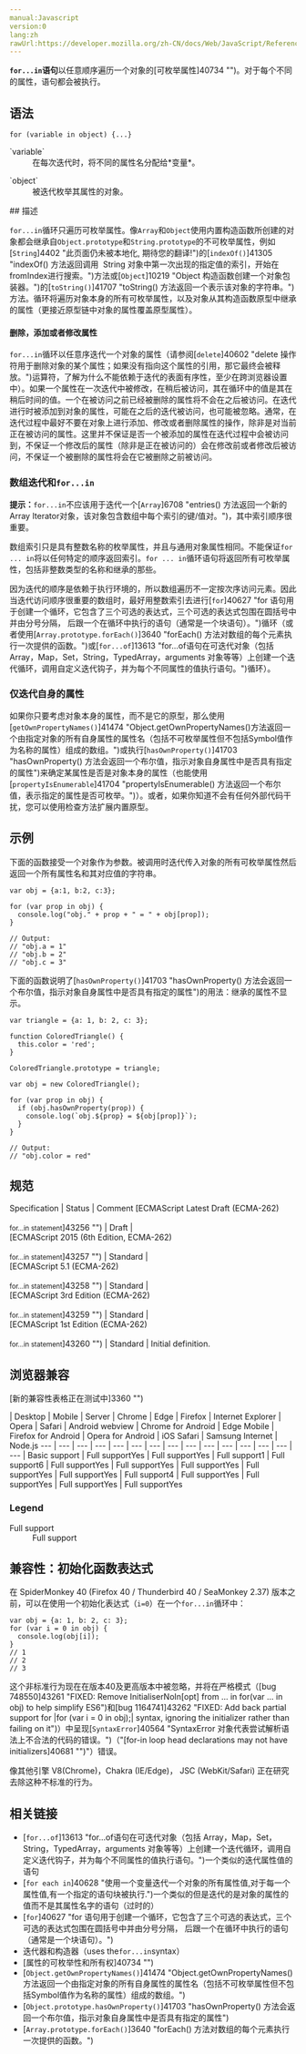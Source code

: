 ```yaml
---
manual:Javascript
version:0
lang:zh
rawUrl:https://developer.mozilla.org/zh-CN/docs/Web/JavaScript/Reference/Statements/for...in
---
```






**`for...in`语句**以任意顺序遍历一个对象的[可枚举属性]40734 "")。对于每个不同的属性，语句都会被执行。


## 语法<a name="Syntax"></a>

```
for (variable in object) {...}

```
<dl><dt id=''>`variable`</dt><dd>在每次迭代时，将不同的属性名分配给*变量*。</dd></dl><dl><dt id=''>`object`</dt><dd>被迭代枚举其属性的对象。</dd></dl>
## 描述<a name="描述"></a>


`for...in`循环只遍历可枚举属性。像`Array`和`Object`使用内置构造函数所创建的对象都会继承自`Object.prototype`和`String.prototype`的不可枚举属性，例如[`String`]4402 "此页面仍未被本地化, 期待您的翻译!")的[`indexOf()`]41305 "indexOf() 方法返回调用  String 对象中第一次出现的指定值的索引，开始在 fromIndex进行搜索。")方法或[`Object`]10219 "Object 构造函数创建一个对象包装器。")的[`toString()`]41707 "toString() 方法返回一个表示该对象的字符串。")方法。循环将遍历对象本身的所有可枚举属性，以及对象从其构造函数原型中继承的属性（更接近原型链中对象的属性覆盖原型属性）。


#### 删除，添加或者修改属性<a name="删除，添加或者修改属性"></a>


`for...in`循环以任意序迭代一个对象的属性（请参阅[`delete`]40602 "delete 操作符用于删除对象的某个属性；如果没有指向这个属性的引用，那它最终会被释放。")运算符，了解为什么不能依赖于迭代的表面有序性，至少在跨浏览器设置中）。如果一个属性在一次迭代中被修改，在稍后被访问，其在循环中的值是其在稍后时间的值。一个在被访问之前已经被删除的属性将不会在之后被访问。在迭代进行时被添加到对象的属性，可能在之后的迭代被访问，也可能被忽略。通常，在迭代过程中最好不要在对象上进行添加、修改或者删除属性的操作，除非是对当前正在被访问的属性。这里并不保证是否一个被添加的属性在迭代过程中会被访问到，不保证一个修改后的属性（除非是正在被访问的）会在修改前或者修改后被访问，不保证一个被删除的属性将会在它被删除之前被访问。


### 数组迭代和`for...in`<a name="数组迭代和_for...in"></a>


**提示：**`for...in`不应该用于迭代一个[`Array`]6708 "entries() 方法返回一个新的Array Iterator对象，该对象包含数组中每个索引的键/值对。")，其中索引顺序很重要。




数组索引只是具有整数名称的枚举属性，并且与通用对象属性相同。不能保证`for ... in`将以任何特定的顺序返回索引。`for ... in`循环语句将返回所有可枚举属性，包括非整数类型的名称和继承的那些。



因为迭代的顺序是依赖于执行环境的，所以数组遍历不一定按次序访问元素。因此当迭代访问顺序很重要的数组时，最好用整数索引去进行[`for`]40627 "for 语句用于创建一个循环，它包含了三个可选的表达式，三个可选的表达式包围在圆括号中并由分号分隔， 后跟一个在循环中执行的语句（通常是一个块语句）。")循环（或者使用[`Array.prototype.forEach()`]3640 "forEach() 方法对数组的每个元素执行一次提供的函数。")或[`for...of`]13613 "for...of语句在可迭代对象（包括 Array，Map，Set，String，TypedArray，arguments 对象等等）上创建一个迭代循环，调用自定义迭代钩子，并为每个不同属性的值执行语句。")循环）。


### 仅迭代自身的属性<a name="仅迭代自身的属性"></a>


如果你只要考虑对象本身的属性，而不是它的原型，那么使用[`getOwnPropertyNames()`]41474 "Object.getOwnPropertyNames()方法返回一个由指定对象的所有自身属性的属性名（包括不可枚举属性但不包括Symbol值作为名称的属性）组成的数组。")或执行[`hasOwnProperty()`]41703 "hasOwnProperty() 方法会返回一个布尔值，指示对象自身属性中是否具有指定的属性")来确定某属性是否是对象本身的属性（也能使用[`propertyIsEnumerable`]41704 "propertyIsEnumerable() 方法返回一个布尔值，表示指定的属性是否可枚举。")）。或者，如果你知道不会有任何外部代码干扰，您可以使用检查方法扩展内置原型。


## 示例<a name="Example"></a>


下面的函数接受一个对象作为参数。被调用时迭代传入对象的所有可枚举属性然后返回一个所有属性名和其对应值的字符串。


```
var obj = {a:1, b:2, c:3};
    
for (var prop in obj) {
  console.log("obj." + prop + " = " + obj[prop]);
}

// Output:
// "obj.a = 1"
// "obj.b = 2"
// "obj.c = 3"
```


下面的函数说明了[`hasOwnProperty()`]41703 "hasOwnProperty() 方法会返回一个布尔值，指示对象自身属性中是否具有指定的属性")的用法：继承的属性不显示。


```
var triangle = {a: 1, b: 2, c: 3};

function ColoredTriangle() {
  this.color = 'red';
}

ColoredTriangle.prototype = triangle;

var obj = new ColoredTriangle();

for (var prop in obj) {
  if (obj.hasOwnProperty(prop)) {
    console.log(`obj.${prop} = ${obj[prop]}`);
  } 
}

// Output:
// "obj.color = red"
```

## 规范<a name="规范"></a>

Specification | Status | Comment 
[ECMAScript Latest Draft (ECMA-262)<br></br><small>for...in statement</small>]43256 "") | Draft |  
[ECMAScript 2015 (6th Edition, ECMA-262)<br></br><small>for...in statement</small>]43257 "") | Standard |  
[ECMAScript 5.1 (ECMA-262)<br></br><small>for...in statement</small>]43258 "") | Standard |  
[ECMAScript 3rd Edition (ECMA-262)<br></br><small>for...in statement</small>]43259 "") | Standard |  
[ECMAScript 1st Edition (ECMA-262)<br></br><small>for...in statement</small>]43260 "") | Standard | Initial definition. 


## 浏览器兼容<a name="浏览器兼容"></a>
[新的兼容性表格正在测试中<i></i>]3360 "")

 | <abbr>Desktop<i></i></abbr> | <abbr>Mobile<i></i></abbr> | <abbr>Server<i></i></abbr> 
 | <abbr>Chrome<i></i></abbr> | <abbr>Edge<i></i></abbr> | <abbr>Firefox<i></i></abbr> | <abbr>Internet Explorer<i></i></abbr> | <abbr>Opera<i></i></abbr> | <abbr>Safari<i></i></abbr> | <abbr>Android webview<i></i></abbr> | <abbr>Chrome for Android<i></i></abbr> | <abbr>Edge Mobile<i></i></abbr> | <abbr>Firefox for Android<i></i></abbr> | <abbr>Opera for Android<i></i></abbr> | <abbr>iOS Safari<i></i></abbr> | <abbr>Samsung Internet<i></i></abbr> | <abbr>Node.js<i></i></abbr> 
 ---  |  ---  |  ---  |  ---  |  ---  |  ---  |  ---  |  ---  |  ---  |  ---  |  ---  |  ---  |  ---  |  ---  |  ---  | 
Basic support | <abbr>Full support</abbr>Yes | <abbr>Full support</abbr>Yes | <abbr>Full support</abbr>1 | <abbr>Full support</abbr>6 | <abbr>Full support</abbr>Yes | <abbr>Full support</abbr>Yes | <abbr>Full support</abbr>Yes | <abbr>Full support</abbr>Yes | <abbr>Full support</abbr>Yes | <abbr>Full support</abbr>4 | <abbr>Full support</abbr>Yes | <abbr>Full support</abbr>Yes | <abbr>Full support</abbr>Yes | <abbr>Full support</abbr>Yes 


### Legend<a name="Legend"></a>
<dl><dt id=''><abbr>Full support</abbr></dt><dd>Full support</dd></dl>

## 兼容性：初始化函数表达式<a name="兼容性：初始化函数表达式"></a>


在 SpiderMonkey 40 (Firefox 40 / Thunderbird 40 / SeaMonkey 2.37) 版本之前，可以在使用一个初始化表达式（`i=0`）在一个`for...in`循环中：


```
var obj = {a: 1, b: 2, c: 3};
for (var i = 0 in obj) {
  console.log(obj[i]);
}
// 1
// 2
// 3
```


这个非标准行为现在在版本40及更高版本中被忽略，并将在严格模式（[bug 748550]43261 "FIXED: Remove InitialiserNoIn[opt] from ... in  for(var ... in obj) to help simplify ES6")和[bug 1164741]43262 "FIXED: Add back partial support for |for (var i = 0 in obj);| syntax, ignoring the initializer rather than failing on it")）中呈现[`SyntaxError`]40564 "SyntaxError 对象代表尝试解析语法上不合法的代码的错误。")（&quot;[for-in loop head declarations may not have initializers]40681 "")&quot;）错误。



像其他引擎 V8(Chrome)，Chakra (IE/Edge)， JSC (WebKit/Safari) 正在研究去除这种不标准的行为。


## 相关链接<a name="相关链接"></a>

* [`for...of`]13613 "for...of语句在可迭代对象（包括 Array，Map，Set，String，TypedArray，arguments 对象等等）上创建一个迭代循环，调用自定义迭代钩子，并为每个不同属性的值执行语句。")一个类似的迭代属性值的语句
* [`for each in`]40628 "使用一个变量迭代一个对象的所有属性值,对于每一个属性值,有一个指定的语句块被执行.")一个类似的但是迭代的是对象的属性的值而不是其属性名字的语句（过时的）
* [`for`]40627 "for 语句用于创建一个循环，它包含了三个可选的表达式，三个可选的表达式包围在圆括号中并由分号分隔， 后跟一个在循环中执行的语句（通常是一个块语句）。")
* 迭代器和构造器（uses the`for...in`syntax）
* [属性的可枚举性和所有权]40734 "")
* [`Object.getOwnPropertyNames()`]41474 "Object.getOwnPropertyNames()方法返回一个由指定对象的所有自身属性的属性名（包括不可枚举属性但不包括Symbol值作为名称的属性）组成的数组。")
* [`Object.prototype.hasOwnProperty()`]41703 "hasOwnProperty() 方法会返回一个布尔值，指示对象自身属性中是否具有指定的属性")
* [`Array.prototype.forEach()`]3640 "forEach() 方法对数组的每个元素执行一次提供的函数。")



